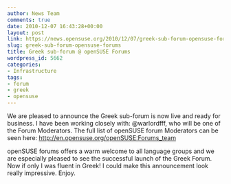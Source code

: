 ```yaml
---
author: News Team
comments: true
date: 2010-12-07 16:43:28+00:00
layout: post
link: https://news.opensuse.org/2010/12/07/greek-sub-forum-opensuse-forums/
slug: greek-sub-forum-opensuse-forums
title: Greek sub-forum @ openSUSE Forums
wordpress_id: 5662
categories:
- Infrastructure
tags:
- forum
- greek
- opensuse
---
```


We are pleased to announce the Greek sub-forum is now live and ready for business. I have been working closely with: @warlordfff, who will be one of the Forum Moderators. The full list of openSUSE forum Moderators can be seen here: http://en.opensuse.org/openSUSE:Forums_team

openSUSE forums offers a warm welcome to all language groups and we are especially pleased to see the successful launch of the Greek Forum. Now if only I was fluent in Greek! I could make this announcement look really impressive. Enjoy.
